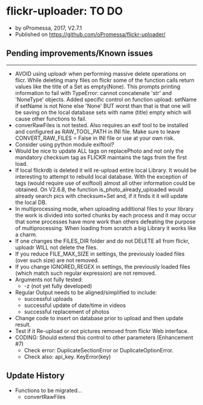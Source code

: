# flickr-uploader: TO DO 
* by oPromessa, 2017, V2.7.1
* Published on https://github.com/oPromessa/flickr-uploader/

## Pending improvements/Known issues
------------------------------------
* AVOID using uploadr when performing massive delete operations on flicr.
  While deleting many files on flickr some of the function calls return
  values like the title of a Set as empty(None). This prompts printing
  information to fail with TypeError: cannot concatenate 'str' and
  'NoneType' objects. Added specific control on function upload:
  setName if setName is not None else 'None'
  BUT worst than that is that one will be saving on the local database
  sets with name (title) empty which will cause other functions to fail.
* converRawFiles is not tested. Also requires an exif tool to be installed
  and configured as RAW_TOOL_PATH in INI file. Make sure to leave
  CONVERT_RAW_FILES = False in INI file or use at your own risk.
* Consider using python module exiftool?
* Would be nice to update ALL tags on replacePhoto and not only the
  mandatory checksum tag as FLICKR maintains the tags from the first load.
* If local flickrdb is deleted it will re-upload entire local Library.
  It would be interesting to attempt to rebuild local database. With the
  exception of tags (would require use of exiftool) almost all other
  information could be obtained. On V2.6.8, the function
  is_photo_already_uploaded would already search pics with checksum+Set
  and, if it finds it it will update the local DB.
* In multiprocessing mode, when uploading additional files to your library
  the work is divided into sorted chunks by each process and it may occur
  that some processes have more work than others defeating the purpose
  of multiprocessing. When loading from scratch a big Library it works
  like a charm.
* If one changes the FILES_DIR folder and do not DELETE all from flickr,
  uploadr WILL not delete the files.
* If you reduce FILE_MAX_SIZE in settings, the previously loaded files
  (over such size) are not removed.
* If you change IGNORED_REGEX in settings, the previously loaded files
  (which match such regular expression) are not removed.
* Arguments not fully tested:
   * -z (not yet fully developed)
* Regular Output needs to be aligned/simplified to include:
   * successful uploads
   * successful update of date/time in videos
   * successful replacement of photos
* Change code to insert on database prior to upload and then update result.
* Test if it Re-upload or not pictures removed from flickr Web interface.
* CODING: Should extend this control to other parameters (Enhancement #7)
   * Check error:  DuplicateSectionError or DuplicateOptionError.
   * Check also: api_key. KeyError(key)   
   
## Update History
* Functions to be migrated...
   * convertRawFiles